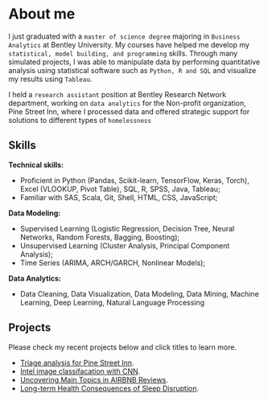# About me 

I just graduated with a  `master of science degree`  majoring in  `Business Analytics`  at Bentley University. My courses have helped me develop my `statistical, model building, and programming` skills. Through many simulated projects, I was able to manipulate data by performing quantitative analysis using statistical software such as `Python, R and SQL` and visualize my results using `Tableau`. 

I held a `research assistant` position at Bentley Research Network department, working on `data analytics` for the Non-profit organization, Pine Street Inn, where I processed data and offered strategic support for solutions to different types of `homelessness` 

## Skills

**Technical skills:** 
- Proficient in Python (Pandas, Scikit-learn, TensorFlow, Keras, Torch), Excel (VLOOKUP, Pivot Table), SQL, R, SPSS, Java, Tableau;  
- Familiar with  SAS, Scala, Git, Shell, HTML, CSS, JavaScript; 

**Data Modeling:** 
- Supervised Learning (Logistic Regression, Decision Tree, Neural Networks, Random Forests, Bagging, Boosting); 
- Unsupervised Learning (Cluster Analysis, Principal Component Analysis); 
- Time Series (ARIMA, ARCH/GARCH, Nonlinear Models);   

**Data Analytics:** 
- Data Cleaning, Data Visualization, Data Modeling, Data Mining, Machine Learning, Deep Learning, Natural Language Processing 

## Projects

Please check my recent projects below and click titles to learn more.
*   [Triage analysis for Pine Street Inn](https://github.com/743048072/Wendy-Zhai/blob/master/Triage%20report.pdf).
*   [Intel image classifacation with CNN](https://github.com/743048072/Wendy-Zhai/blob/master/Intel_image_classifacation.md).
*   [Uncovering Main Topics in AIRBNB Reviews](https://github.com/743048072/Wendy-Zhai/blob/master/Uncovering%20Main%20Topics%20in%20AIRBNB%20Reviews%20.pdf).
*   [Long-term Health Consequences of Sleep Disruption](https://github.com/743048072/Wendy-Zhai/blob/master/Long-term%20Health%20Consequences%20of%20Sleep%20Disruption.pdf).
